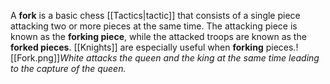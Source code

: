 A **fork** is a basic chess [[Tactics|tactic]] that consists of a single piece attacking two or more pieces at the same time. The attacking piece is known as the **forking piece**, while the attacked troops are known as the **forked pieces**. [[Knights]] are especially useful when **forking** pieces.![[Fork.png]]*White attacks the queen and the king at the same time leading to the capture of the queen.*
